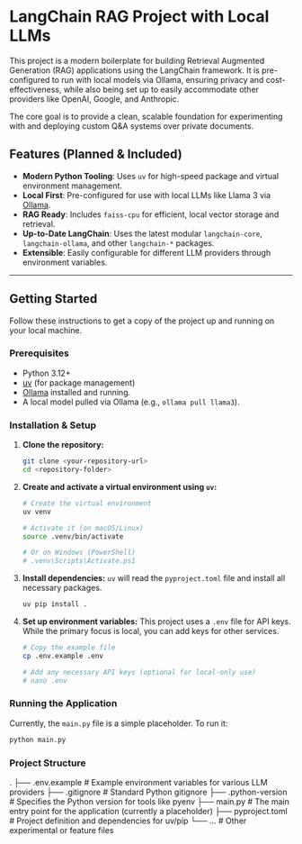 # LangChain RAG Project with Local LLMs

This project is a modern boilerplate for building Retrieval Augmented Generation (RAG) applications using the LangChain framework. It is pre-configured to run with local models via Ollama, ensuring privacy and cost-effectiveness, while also being set up to easily accommodate other providers like OpenAI, Google, and Anthropic.

The core goal is to provide a clean, scalable foundation for experimenting with and deploying custom Q&A systems over private documents.

## Features (Planned & Included)

-   **Modern Python Tooling**: Uses `uv` for high-speed package and virtual environment management.
-   **Local First**: Pre-configured for use with local LLMs like Llama 3 via [Ollama](https://ollama.com/).
-   **RAG Ready**: Includes `faiss-cpu` for efficient, local vector storage and retrieval.
-   **Up-to-Date LangChain**: Uses the latest modular `langchain-core`, `langchain-ollama`, and other `langchain-*` packages.
-   **Extensible**: Easily configurable for different LLM providers through environment variables.

---

## Getting Started

Follow these instructions to get a copy of the project up and running on your local machine.

### Prerequisites

-   Python 3.12+
-   [uv](https://github.com/astral-sh/uv) (for package management)
-   [Ollama](https://ollama.com/) installed and running.
-   A local model pulled via Ollama (e.g., `ollama pull llama3`).

### Installation & Setup

1.  **Clone the repository:**
    ```bash
    git clone <your-repository-url>
    cd <repository-folder>
    ```

2.  **Create and activate a virtual environment using `uv`:**
    ```bash
    # Create the virtual environment
    uv venv

    # Activate it (on macOS/Linux)
    source .venv/bin/activate
    
    # Or on Windows (PowerShell)
    # .venv\Scripts\Activate.ps1
    ```

3.  **Install dependencies:**
    `uv` will read the `pyproject.toml` file and install all necessary packages.
    ```bash
    uv pip install .
    ```

4.  **Set up environment variables:**
    This project uses a `.env` file for API keys. While the primary focus is local, you can add keys for other services.
    ```bash
    # Copy the example file
    cp .env.example .env
    
    # Add any necessary API keys (optional for local-only use)
    # nano .env
    ```

### Running the Application

Currently, the `main.py` file is a simple placeholder. To run it:
```bash
python main.py
```

### Project Structure
.
├── .env.example          # Example environment variables for various LLM providers
├── .gitignore            # Standard Python gitignore
├── .python-version       # Specifies the Python version for tools like pyenv
├── main.py               # The main entry point for the application (currently a placeholder)
├── pyproject.toml        # Project definition and dependencies for uv/pip
└── ...                   # Other experimental or feature files